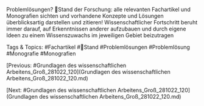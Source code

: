 Problemlösungen?
Stand der Forschung: alle relevanten Fachartikel und Monografien sichten und vorhandene Konzepte 
und Lösungen überblicksartig darstellen und zitieren!
Wissenschaftlicher Fortschritt beruht immer darauf, auf Erkenntnissen anderer aufzubauen und 
durch eigene Ideen zu einem Wissenszuwachs im jeweiligen Gebiet beizutragen

   Tags & Topics:
   #Fachartikel
   #Stand
   #Problemlösungen
   #Problemlösung
   #Monografie
   #Monografien

[Previous: #Grundlagen des wissenschaftlichen Arbeitens_Groß_281022_120](Grundlagen des wissenschaftlichen Arbeitens_Groß_281022_120.md)

[Next: #Grundlagen des wissenschaftlichen Arbeitens_Groß_281022_120](Grundlagen des wissenschaftlichen Arbeitens_Groß_281022_120.md)
